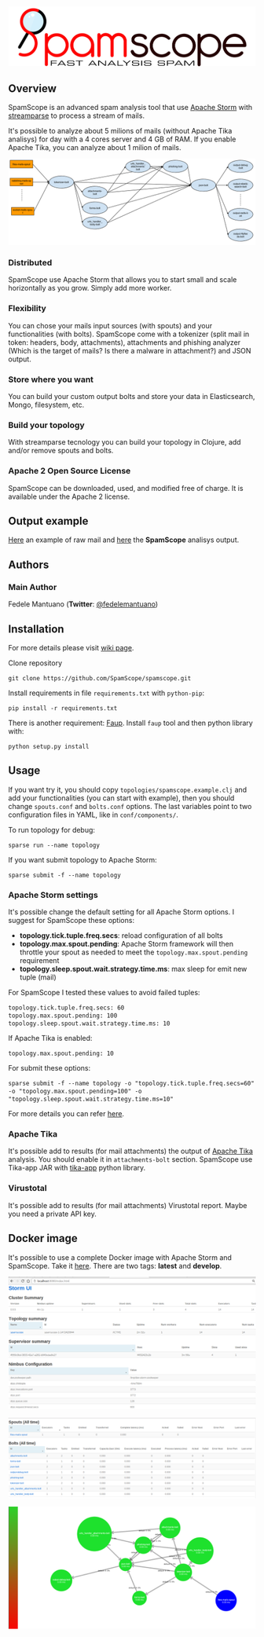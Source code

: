 <p align="center"><img src="docs/logo/spamscope.jpg"/></p>


## Overview

SpamScope is an advanced spam analysis tool that use [Apache Storm](http://storm.apache.org/) with [streamparse](https://github.com/Parsely/streamparse) to process a stream of mails. 

It's possible to analyze about 5 milions of mails (without Apache Tika analisys) for day with a 4 cores server and 4 GB of RAM. If you enable Apache Tika, you can analyze about 1 milion of mails.

![Schema topology](doc/images/schema_topology.png?raw=true "Schema topology")

### Distributed
SpamScope use Apache Storm that allows you to start small and scale horizontally as you grow. Simply add more worker.

### Flexibility
You can chose your mails input sources (with spouts) and your functionalities (with bolts). SpamScope come with a tokenizer (split mail in token: headers, body, attachments), attachments and phishing analyzer (Which is the target of mails? Is there a malware in attachment?) and JSON output.

### Store where you want
You can build your custom output bolts and store your data in Elasticsearch, Mongo, filesystem, etc.

### Build your topology
With streamparse tecnology you can build your topology in Clojure, add and/or remove spouts and bolts.

### Apache 2 Open Source License
SpamScope can be downloaded, used, and modified free of charge. It is available under the Apache 2 license.


## Output example
[Here](https://gist.githubusercontent.com/fedelemantuano/5dd702004c25a46b2bd60de21e67458e/raw/3fdff560c2c6078c416b959ca74567ddcb5470d6/1471832668.1377_3.ivanova.orig) an example of raw mail and [here](https://gist.githubusercontent.com/fedelemantuano/e37095442263a51da7f5bd722532aab3/raw/b0c2b2094b4ecca4f1cb3cc3257ecae663ba84f4/1471832668.1377_3.ivanova.orig.json) the **SpamScope** analisys output.


## Authors

### Main Author
 Fedele Mantuano (**Twitter**: [@fedelemantuano](https://twitter.com/fedelemantuano))


## Installation
For more details please visit [wiki page](https://github.com/SpamScope/spamscope/wiki/Installation).

Clone repository

```
git clone https://github.com/SpamScope/spamscope.git
```

Install requirements in file `requirements.txt` with `python-pip`:

```
pip install -r requirements.txt
```

There is another requirement: [Faup](https://github.com/stricaud/faup). Install `faup` tool and then python library with:

```
python setup.py install
```


## Usage

If you want try it, you should copy `topologies/spamscope.example.clj` and add your functionalities (you can start with example), then you should change `spouts.conf` and `bolts.conf` options. The last variables point to two configuration files in YAML, like in `conf/components/`.

To run topology for debug:

```
sparse run --name topology
```

If you want submit topology to Apache Storm:

```
sparse submit -f --name topology
```

### Apache Storm settings

It's possible change the default setting for all Apache Storm options. I suggest for SpamScope these options:

 - **topology.tick.tuple.freq.secs**: reload configuration of all bolts
 - **topology.max.spout.pending**: Apache Storm framework will then throttle your spout as needed to meet the `topology.max.spout.pending` requirement
 - **topology.sleep.spout.wait.strategy.time.ms**: max sleep for emit new tuple (mail)

For SpamScope I tested these values to avoid failed tuples:

```
topology.tick.tuple.freq.secs: 60
topology.max.spout.pending: 100
topology.sleep.spout.wait.strategy.time.ms: 10
```

If Apache Tika is enabled:

```
topology.max.spout.pending: 10
```

For submit these options:

```
sparse submit -f --name topology -o "topology.tick.tuple.freq.secs=60" -o "topology.max.spout.pending=100" -o "topology.sleep.spout.wait.strategy.time.ms=10"
```

For more details you can refer [here](http://streamparse.readthedocs.io/en/stable/quickstart.html).

### Apache Tika

It's possible add to results (for mail attachments) the output of [Apache Tika](https://tika.apache.org/) analysis. You should enable it in `attachments-bolt` section. SpamScope use Tika-app JAR with [tika-app](https://pypi.python.org/pypi/tika-app) python library.

### Virustotal

It's possible add to results (for mail attachments) Virustotal report. Maybe you need a private API key.


## Docker image

It's possible to use a complete Docker image with Apache Storm and SpamScope. Take it [here](https://hub.docker.com/r/fmantuano/spamscope/). There are two tags: **latest** and **develop**.

![Apache Storm](doc/images/Docker00.png?raw=true "Apache Storm")

![SpamScope](doc/images/Docker01.png?raw=true "SpamScope")

![SpamScope Topology](doc/images/Docker02.png?raw=true "SpamScope Topology")

